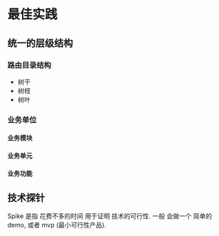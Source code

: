 # 最佳实践

## 统一的层级结构

### 路由目录结构

- 树干
- 树枝
- 树叶

### 业务单位

#### 业务模块

#### 业务单元

#### 业务功能

## 技术探针

Spike 是指 花费不多的时间 用于证明 技术的可行性. 一般 会做一个 简单的 demo, 或者 mvp (最小可行性产品).
